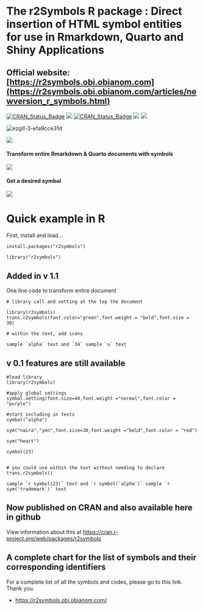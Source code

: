 # The r2Symbols R package : Direct insertion of HTML symbol entities for use in Rmarkdown, Quarto and Shiny Applications
## Official website: [https://r2symbols.obi.obianom.com](https://r2symbols.obi.obianom.com/articles/newversion_r_symbols.html)

[![CRAN\_Status\_Badge](https://img.shields.io/badge/rPkgNet-published-orange)](https://rnetwork.obi.obianom.com/package/r2symbols) [![](https://rpkg.net/pub-age/r2symbols)](https://rpkg.net/package/r2symbols) [![CRAN\_Status\_Badge](https://www.r-pkg.org/badges/version/r2symbols)](https://cran.r-project.org/package=r2symbols) [![](https://cranlogs.r-pkg.org/badges/r2symbols)](https://cran.r-project.org/package=r2symbols) [![](https://cranlogs.r-pkg.org/badges/grand-total/r2symbols)](https://cran.r-project.org/package=r2symbols)

![ezgif-3-efa9cce31d](https://r2symbols.obi.obianom.com/ezgif-3-efa9cce31d.gif)

![](https://coursewhiz.org/mainsite/img/R2_logo2.png)

#### Transform entire Rmarkdown & Quarto documents with symbols
![](https://r2symbols.obi.obianom.com/cards/transr2symbols_carsd1.png) 

#### Get a desired symbol
![](https://r2symbols.obi.obianom.com/cards/symbol_carsd1.png) 


# Quick example in R 

First, install and load...

```{r eval=F}
install.packages("r2symbols")

library("r2symbols")

```

## Added in v 1.1

One line code to transform entire document

```{r eval=F}
# library call and setting at the top the document

library(r2symbols)
trans.r2symbols(font.color="green",font.weight = "bold",font.size = 30)

# within the text, add icons

sample `alpha` text and `34` sample `u` text
```

## v 0.1 features are still available

```{r}
#load library
library(r2symbols)

#apply global settings
symbol.setting(font.size=40,font.weight ="normal",font.color = "purple")

#start including in texts
symbol("alpha") 

sym("naira","yen",font.size=30,font.weight ="bold",font.color = "red")

sym("heart")

symbol(23)


# you could use within the text without needing to declare trans.r2symbols()

sample `r symbol(23)` text and `r symbol('alpha')` sample `r sym('trademark')` text
```

## Now published on CRAN and also available here in github
View information about this at https://cran.r-project.org/web/packages/r2symbols

## A complete chart for the list of symbols and their corresponding identifiers

For a complete list of all the symbols and codes, please go to this link. Thank you.
 - https://r2symbols.obi.obianom.com/
